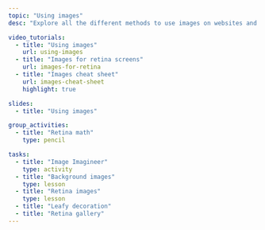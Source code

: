 ```yaml
---
topic: "Using images"
desc: "Explore all the different methods to use images on websites and their ramifications."

video_tutorials:
  - title: "Using images"
    url: using-images
  - title: "Images for retina screens"
    url: images-for-retina
  - title: "Images cheat sheet"
    url: images-cheat-sheet
    highlight: true

slides:
  - title: "Using images"

group_activities:
  - title: "Retina math"
    type: pencil

tasks:
  - title: "Image Imagineer"
    type: activity
  - title: "Background images"
    type: lesson
  - title: "Retina images"
    type: lesson
  - title: "Leafy decoration"
  - title: "Retina gallery"
---
```

